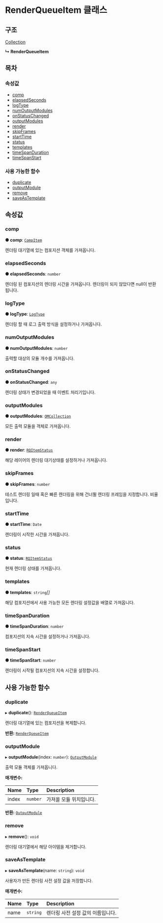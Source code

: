 # RenderQueueItem 클래스

## 구조

[Collection](collection-class.md)

**↳ RenderQueueItem**

## 목차

### 속성값

* [comp](renderqueueitem-class.md#comp)
* [elapsedSeconds](renderqueueitem-class.md#elapsedseconds)
* [logType](renderqueueitem-class.md#logtype)
* [numOutputModules](renderqueueitem-class.md#numoutputmodules)
* [onStatusChanged](renderqueueitem-class.md#onstatuschanged)
* [outputModules](renderqueueitem-class.md#outputmodules)
* [render](renderqueueitem-class.md#render)
* [skipFrames](renderqueueitem-class.md#skipframes)
* [startTime](renderqueueitem-class.md#starttime)
* [status](renderqueueitem-class.md#status)
* [templates](renderqueueitem-class.md#templates)
* [timeSpanDuration](renderqueueitem-class.md#timespanduration)
* [timeSpanStart](renderqueueitem-class.md#timespanstart)

### 사용 가능한 함수

* [duplicate](renderqueueitem-class.md#duplicate)
* [outputModule](renderqueueitem-class.md#outputmodule)
* [remove](renderqueueitem-class.md#remove)
* [saveAsTemplate](renderqueueitem-class.md#saveastemplate)

## 속성값

### comp <a id="comp"></a>

**● comp**: [`CompItem`](../item-api/compitem-class.md)

렌더링 대기열에 있는 컴포지션 객체를 가져옵니다.

### elapsedSeconds <a id="elapsedseconds"></a>

**● elapsedSeconds**: `number`

렌더링 된 컴포지션의 렌더링 시간을 가져옵니다. 렌더링이 되지 않았다면 null이 반환됩니다.

### logType <a id="logtype"></a>

**● logType**: [`LogType`](../etc/enum/_affectscript_.affectscriptapi.logtype.md)

렌더링 할 때 로그 출력 방식을 설정하거나 가져옵니다.

### numOutputModules <a id="numoutputmodules"></a>

**● numOutputModules**: `number`

출력할 대상의 모듈 개수를 가져옵니다.

### onStatusChanged <a id="onstatuschanged"></a>

**● onStatusChanged**: `any`

렌더링 상태가 변경되었을 때 이벤트 처리기입니다.

### outputModules <a id="outputmodules"></a>

**● outputModules**: [`OMCollection`](../collection-api/omcollection-class.md)

모든 출력 모듈을 객체로 가져옵니다.

### render <a id="render"></a>

**● render**: [`RQItemStatus`](../etc/enum/_affectscript_.affectscriptapi.rqitemstatus.md)

해당 레이어의 렌더링 대기상태를 설정하거나 가져옵니다.

### skipFrames <a id="skipframes"></a>

**● skipFrames**: `number`

테스트 렌더링 일때 혹은 빠른 렌더링을 위해 건너뛸 렌더링 프레임을 지정합니다. 비율입니다.

### startTime <a id="starttime"></a>

**● startTime**: `Date`

렌더링이 시작한 시간을 가져옵니다.

### status <a id="status"></a>

**● status**: [`RQItemStatus`](../etc/enum/_affectscript_.affectscriptapi.rqitemstatus.md)

현재 렌더링 상태를 가져옵니다.

### templates <a id="templates"></a>

**● templates**: `string`_\[\]_

해당 컴포지션에서 사용 가능한 모든 렌더링 설정값을 배열로 가져옵니다.

### timeSpanDuration <a id="timespanduration"></a>

**● timeSpanDuration**: `number`

컴포지션의 지속 시간을 설정하거나 가져옵니다.

### timeSpanStart <a id="timespanstart"></a>

**● timeSpanStart**: `number`

렌더링이 시작될 컴포지션의 지속 시간을 설정합니다.

## 사용 가능한 함수

### duplicate <a id="duplicate"></a>

▸ **duplicate**\(\): [`RenderQueueItem`](../collection-api/renderqueueitem-class.md)

렌더링 대기열에 있는 컴포지션을 복제합니다.

**반환:** [`RenderQueueItem`](../collection-api/renderqueueitem-class.md)

### outputModule <a id="outputmodule"></a>

▸ **outputModule**\(index: `number`\): [`OutputModule`](../etc/class//outputmodule-class.md)

출력 모듈 객체를 가져옵니다.

**매개변수:**

| Name | Type | Description |
| :--- | :--- | :--- |
| index | `number` | 가져올 모듈 위치입니다. |

**반환:** [`OutputModule`](../etc/class//outputmodule-class.md)

### remove <a id="remove"></a>

▸ **remove**\(\): `void`

렌더링 대기열에서 해당 아이템을 제거합니다.

### saveAsTemplate <a id="saveastemplate"></a>

▸ **saveAsTemplate**\(name: `string`\): `void`

사용자가 만든 렌더링 사전 설정 값을 저장합니다.

**매개변수:**

| Name | Type | Description |
| :--- | :--- | :--- |
| name | `string` | 렌더링 사전 설정 값의 이름입니다. |


